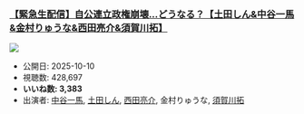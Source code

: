 ### [【緊急生配信】自公連立政権崩壊...どうなる？【土田しん&中谷一馬&金村りゅうな&西田亮介&須賀川拓】](https://www.youtube.com/watch?v=pF1CIIG7Ds0)
[![](https://img.youtube.com/vi/pF1CIIG7Ds0/sddefault.jpg)](https://www.youtube.com/watch?v=pF1CIIG7Ds0)
-   公開日: 2025-10-10
-   視聴数: 428,697
-   **いいね数: 3,383**
-   出演者: [中谷一馬](/rehacq_fan/people/中谷一馬 "wikilink"), [土田しん](/rehacq_fan/people/土田しん "wikilink"), [西田亮介](/rehacq_fan/people/西田亮介 "wikilink"), 金村りゅうな, [須賀川拓](/rehacq_fan/people/須賀川拓 "wikilink")
